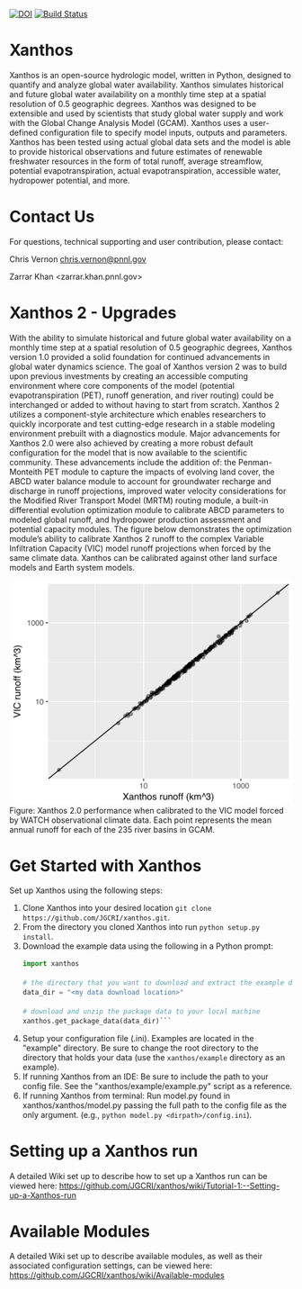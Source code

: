 [![DOI](https://zenodo.org/badge/88797535.svg)](https://zenodo.org/badge/latestdoi/88797535) [![Build Status](https://travis-ci.org/JGCRI/xanthos.svg?branch=master)](https://travis-ci.org/JGCRI/xanthos)

# Xanthos
Xanthos is an open-source hydrologic model, written in Python, designed to quantify and analyze global water availability. Xanthos simulates historical and future global water availability on a monthly time step at a spatial resolution of 0.5 geographic degrees. Xanthos was designed to be extensible and used by scientists that study global water supply and work with the Global Change Analysis Model (GCAM). Xanthos uses a user-defined configuration file to specify model inputs, outputs and parameters. Xanthos has been tested using actual global data sets and the model is able to provide historical observations and future estimates of renewable freshwater resources in the form of total runoff, average streamflow, potential evapotranspiration, actual evapotranspiration, accessible water, hydropower potential, and more.

# Contact Us
For questions, technical supporting and user contribution, please contact:

Chris Vernon <chris.vernon@pnnl.gov>

Zarrar Khan <zarrar.khan.pnnl.gov>

# Xanthos 2 - Upgrades
With the ability to simulate historical and future global water availability on a monthly time step at a spatial resolution of 0.5 geographic degrees, Xanthos version 1.0 provided a solid foundation for continued advancements in global water dynamics science.  The goal of Xanthos version 2 was to build upon previous investments by creating an accessible computing environment where core components of the model (potential evapotranspiration (PET), runoff generation, and river routing) could be interchanged or added to without having to start from scratch.  Xanthos 2 utilizes a component-style architecture which enables researchers to quickly incorporate and test cutting-edge research in a stable modeling environment prebuilt with a diagnostics module.  Major advancements for Xanthos 2.0 were also achieved by creating a more robust default configuration for the model that is now available to the scientific community.  These advancements include the addition of:  the Penman-Monteith PET module to capture the impacts of evolving land cover, the ABCD water balance module to account for groundwater recharge and discharge in runoff projections, improved water velocity considerations for the Modified River Transport Model (MRTM) routing module, a built-in differential evolution optimization module to calibrate ABCD parameters to modeled global runoff, and hydropower production assessment and potential capacity modules.  The figure below demonstrates the optimization module’s ability to calibrate Xanthos 2 runoff to the complex Variable Infiltration Capacity (VIC) model runoff projections when forced by the same climate data. Xanthos can be calibrated against other land surface models and Earth system models.

![Xanthos to VIC](https://github.com/JGCRI/xanthos/blob/master/docs/xanthos2_to_vic_watch_basins.png)
Figure:  Xanthos 2.0 performance when calibrated to the VIC model forced by WATCH observational climate data.  Each point represents the mean annual runoff for each of the 235 river basins in GCAM.

# Get Started with Xanthos
Set up Xanthos using the following steps:
1.  Clone Xanthos into your desired location `git clone https://github.com/JGCRI/xanthos.git`.
2.  From the directory you cloned Xanthos into run `python setup.py install`.
3.  Download the example data using the following in a Python prompt:
    ```python
    import xanthos
    
    # the directory that you want to download and extract the example data to
    data_dir = "<my data download location>"
    
    # download and unzip the package data to your local machine
    xanthos.get_package_data(data_dir)```
4.  Setup your configuration file (.ini).  Examples are located in the "example" directory.  Be sure to change the root directory to the directory that holds your data (use the `xanthos/example` directory as an example).
5. If running Xanthos from an IDE:  Be sure to include the path to your config file.  See the "xanthos/example/example.py" script as a reference.
6. If running Xanthos from terminal:  Run model.py found in xanthos/xanthos/model.py passing the full path to the config file as the only argument. (e.g., `python model.py <dirpath>/config.ini`).

# Setting up a Xanthos run
A detailed Wiki set up to describe how to set up a Xanthos run can be viewed here:  https://github.com/JGCRI/xanthos/wiki/Tutorial-1:--Setting-up-a-Xanthos-run

# Available Modules
A detailed Wiki set up to describe available modules, as well as their associated configuration settings, can be viewed here: https://github.com/JGCRI/xanthos/wiki/Available-modules
